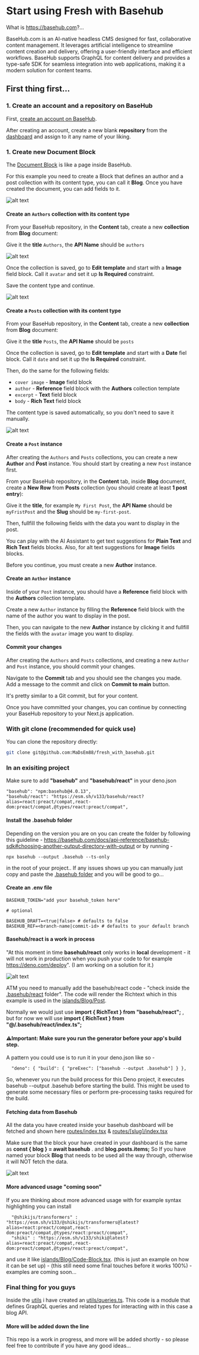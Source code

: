 # Start using Fresh with Basehub

What is https://basehub.com?...

BaseHub.com is an AI-native headless CMS designed for fast, collaborative content management. It leverages artificial intelligence to streamline content creation and delivery, offering a user-friendly interface and efficient workflows. BaseHub supports GraphQL for content delivery and provides a type-safe SDK for seamless integration into web applications, making it a modern solution for content teams.


## First thing first...

### 1. Create an account and a repository on BaseHub

First, [create an account on BaseHub](https://basehub.com/signup/).

After creating an account, create a new blank **repository** from the [dashboard](https://basehub.com/) and assign to it any name of your liking.

### 1. Create new Document Block

The [Document Block](https://basehub.com/docs/basics/content-modeling-with-blocks#document) is like a page inside BaseHub. 

For this example you need to create a Block that defines an author and a post collection with its content type, you can call it **Blog**. Once you have created the document, you can add fields to it. 

![alt text](<static/Block in basehub is blog.png>)


#### Create an `Authors` collection with its content type

From your BaseHub repository, in the **Content** tab, create a new **collection** from **Blog** document:

Give it the **title** `Authors`, the **API Name** should be `authors`

![alt text](static/authors.png)

Once the collection is saved, go to **Edit template** and start with a **Image** field block. Call it `avatar` and set it up **Is Required** constraint.

Save the content type and continue.

![alt text](<static/authors required.png>)

#### Create a `Posts` collection with its content type

From your BaseHub repository, in the **Content** tab, create a new **collection** from **Blog** document:

Give it the **title** `Posts`, the **API Name** should be `posts`

Once the collection is saved, go to **Edit template** and start with a **Date** fiel block. Call it `date` and set it up the **Is Required** constraint.

Then, do the same for the following fields:

- `cover image` - **Image** field block
- `author` - **Reference** field block with the **Authors** collection template
- `excerpt` - **Text** field block
- `body` - **Rich Text** field block

The content type is saved automatically, so you don't need to save it manually.

![alt text](static/posts.png)

#### Create a `Post` instance

After creating the `Authors` and `Posts` collections, you can create a new **Author** and **Post** instance. You should start by creating a new `Post` instance first.

From your BaseHub repository, in the **Content** tab, inside **Blog** document, create a **New Row** from **Posts** collection (you should create at least **1 post entry**):

Give it the **title**, for example `My First Post`, the **API Name** should be `myFristPost` and the **Slug** should be `my-first-post`.

Then, fullfill the following fields with the data you want to display in the post.

You can play with the AI Assistant to get text suggestions for **Plain Text** and **Rich Text** fields blocks. Also, for alt text suggestions for **Image** fields blocks.

Before you continue, you must create a new **Author** instance.

#### Create an `Author` instance

Inside of your `Post` instance, you should have a **Reference** field block with the **Authors** collection template.

Create a new `Author` instance by filling the **Reference** field block with the name of the author you want to display in the post.

Then, you can navigate to the new **Author** instance by clicking it and fullfill the fields with the `avatar` image you want to display.

#### Commit your changes

After creating the `Authors` and `Posts` collections, and creating a new `Author` and `Post` instance, you should commit your changes.

Navigate to the **Commit** tab and you should see the changes you made. Add a message to the commit and click on **Commit to main** button.

It's pretty similar to a Git commit, but for your content.

Once you have committed your changes, you can continue by connecting your BaseHub repository to your Next.js application.

### With git clone (recommended for quick use)

You can clone the repository directly:

```bash
git clone git@github.com:MaDsEm88/fresh_with_basehub.git
```

### In an exisiting project

Make sure to add __"basehub"__ and __"basehub/react"__ in your deno.json

```
"basehub": "npm:basehub@4.0.13",
"basehub/react": "https://esm.sh/v133/basehub/react?alias=react:preact/compat,react-dom:preact/compat,@types/react:preact/compat",
```

#### Install the .basehub folder

Depending on the version you are on you can create the folder by following this guideline - https://basehub.com/docs/api-reference/basehub-sdk#choosing-another-output-directory-with-output or by running - 

```
npx basehub --output .basehub --ts-only
```
in the root of your project.. 
If any issues shows up you can manually just copy and paste the [.basehub folder](.basehub) and you will be good to go...

#### Create an .env file

```
BASEHUB_TOKEN="add your basehub_token here"

# optional

BASEHUB_DRAFT=<true|false> # defaults to false
BASEHUB_REF=<branch-name|commit-id> # defaults to your default branch
```

#### Basehub/react is a work in process

"At this moment in time __basehub/react__ only works in __local__ development - it will not work in production when you push your code to for example https://deno.com/deploy". (I am working on a solution for it.)

![alt text](<static/basehub-react error.png>)

ATM you need to manually add the basehub/react code - "check inside the [.basehub/react](.basehub/react) folder". The code will render the Richtext which in this example is used in the [islands/Blog/Post](islands/Blog/Post.tsx). 

Normally we would just use __import { RichText } from "basehub/react";__ , but for now we will use __import { RichText } from "@/.basehub/react/index.ts";__

#### ⚠️Important: Make sure you run the generator before your app's build step. 

A pattern you could use is to run it in your deno.json like so - 
```
  "deno": { "build": { "preExec": ["basehub --output .basehub"] } },
```
So, whenever you run the build process for this Deno project, it executes basehub --output .basehub before starting the build. This might be used to generate some necessary files or perform pre-processing tasks required for the build.

#### Fetching data from Basehub

All the data you have created inside your basehub dashboard will be fetched and shown here [routes/index.tsx](routes/index.tsx) & [routes/[slug]/index.tsx](routes/[slug]/index.tsx) 

Make sure that the block your have created in your dashboard is the same as __const { blog } = await basehub__ . and __blog.posts.items;__ So If you have named your block __Blog__ that needs to be used all the way through, otherwise it will NOT fetch the data. 

![alt text](<static/fetch data correctly.png>)

#### More advanced usage "coming soon"

If you are thinking about more advanced usage with for example syntax highlighting you can install

```
  "@shikijs/transformers" : "https://esm.sh/v133/@shikijs/transformers@latest?alias=react:preact/compat,react-dom:preact/compat,@types/react:preact/compat",
  "shiki" : "https://esm.sh/v133/shiki@latest?alias=react:preact/compat,react-dom:preact/compat,@types/react:preact/compat",
```

and use it like [islands/Blog/Code-Block.tsx](islands/Blog/Code-Block.tsx). (this is just an example on how it can be set up) - (this still need some final touches before it works 100%) - examples are coming soon... 

### Final thing for you guys

Inside the [utils](utils) i have created an [utils/queries.ts](utils/queries.ts). This code is a module that defines GraphQL queries and related types for interacting with in this case a blog API.


#### More will be added down the line

This repo is a work in progress, and more will be added shortly - so please feel free to contribute if you have any good ideas...




